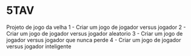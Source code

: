 # 5TAV
Projeto de jogo da velha
1 - Criar um jogo de jogador versus jogador
2 - Criar um jogo de jogador versus jogador aleatorio
3 - Criar um jogo de jogador versus jogador que nunca perde
4 - Criar um jogo de jogador versus jogador inteligente
